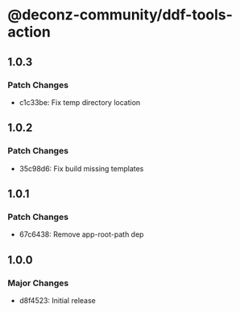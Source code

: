 # @deconz-community/ddf-tools-action

## 1.0.3

### Patch Changes

- c1c33be: Fix temp directory location

## 1.0.2

### Patch Changes

- 35c98d6: Fix build missing templates

## 1.0.1

### Patch Changes

- 67c6438: Remove app-root-path dep

## 1.0.0

### Major Changes

- d8f4523: Initial release
